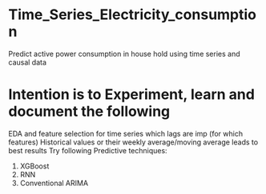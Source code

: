 # Time_Series_Electricity_consumption
Predict active power consumption in house hold using time series and causal data 

# Intention is to Experiment, learn and document the following
EDA and feature selection for time series
which lags are imp (for which features)
Historical values or their weekly average/moving average leads to best results
Try following Predictive techniques:
1. XGBoost 
2. RNN
3. Conventional ARIMA

